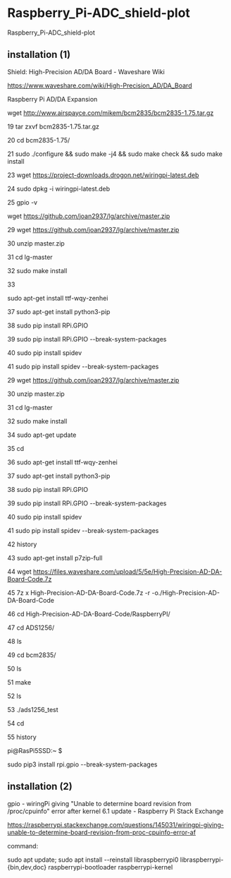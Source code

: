 # Raspberry_Pi-ADC_shield-plot
Raspberry_Pi-ADC_shield-plot

## installation (1)

Shield: High-Precision AD/DA Board - Waveshare Wiki  

https://www.waveshare.com/wiki/High-Precision_AD/DA_Board

Raspberry Pi AD/DA Expansion

wget http://www.airspayce.com/mikem/bcm2835/bcm2835-1.75.tar.gz

   19  tar zxvf bcm2835-1.75.tar.gz 
   
   20  cd bcm2835-1.75/
   
   21  sudo ./configure && sudo make -j4 && sudo make check && sudo make install
   

 23  wget https://project-downloads.drogon.net/wiringpi-latest.deb
 
   24  sudo dpkg -i wiringpi-latest.deb
   
   25  gpio -v
  
wget https://github.com/joan2937/lg/archive/master.zip

 29  wget https://github.com/joan2937/lg/archive/master.zip
 
   30  unzip master.zip
   
   31  cd lg-master
   
   32  sudo make install
   
   33

  sudo apt-get install ttf-wqy-zenhei
  
   37  sudo apt-get install python3-pip
   
   38  sudo pip install RPi.GPIO
   
   39  sudo pip install RPi.GPIO --break-system-packages
   
   40  sudo pip install spidev
   
   41  sudo pip install spidev --break-system-packages

   
29  wget https://github.com/joan2937/lg/archive/master.zip

   30  unzip master.zip
   
   31  cd lg-master
   
   32  sudo make install
   
   34  sudo apt-get update
 
   35  cd
   
   36  sudo apt-get install ttf-wqy-zenhei
  
   37  sudo apt-get install python3-pip
  
   38  sudo pip install RPi.GPIO
 
   39  sudo pip install RPi.GPIO --break-system-packages

   40  sudo pip install spidev

   41  sudo pip install spidev --break-system-packages

   42  history

   43  sudo apt-get install p7zip-full

   44  wget https://files.waveshare.com/upload/5/5e/High-Precision-AD-DA-Board-Code.7z

   45  7z x High-Precision-AD-DA-Board-Code.7z -r -o./High-Precision-AD-DA-Board-Code

   46  cd High-Precision-AD-DA-Board-Code/RaspberryPI/
 
   47  cd ADS1256/
 
   48  ls
 
   49  cd bcm2835/
 
   50  ls
 
   51  make 

   52  ls

   53  ./ads1256_test 
  
   54  cd

   55  history

pi@RasPi5SSD:~ $ 

sudo pip3 install rpi.gpio --break-system-packages

## installation (2)

gpio - wiringPi giving "Unable to determine board revision from /proc/cpuinfo" error after kernel 6.1 update - Raspberry Pi Stack Exchange

https://raspberrypi.stackexchange.com/questions/145031/wiringpi-giving-unable-to-determine-board-revision-from-proc-cpuinfo-error-af

command:

sudo apt update; sudo apt install --reinstall libraspberrypi0 libraspberrypi-{bin,dev,doc} raspberrypi-bootloader raspberrypi-kernel
